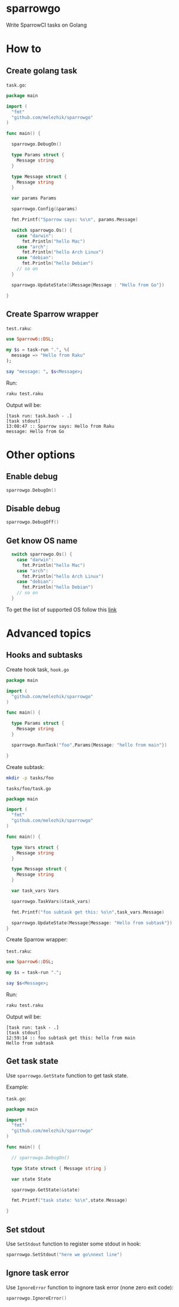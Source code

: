 # sparrowgo

Write SparrowCI tasks on Golang

# How to

## Create golang task

`task.go`:

```go
package main

import (
  "fmt"
  "github.com/melezhik/sparrowgo"
)

func main() {

  sparrowgo.DebugOn()

  type Params struct {
    Message string
  }

  type Message struct {
    Message string
  }

  var params Params

  sparrowgo.Config(&params)

  fmt.Printf("Sparrow says: %s\n", params.Message)

  switch sparrowgo.Os() {
    case "darwin":
      fmt.Println("hello Mac")
    case "arch":
      fmt.Println("hello Arch Linux")
    case "debian":
      fmt.Println("hello Debian")
    // so on
  }

  sparrowgo.UpdateState(&Message{Message : "Hello from Go"})

}
```

## Create Sparrow wrapper

`test.raku`:

```raku
use Sparrow6::DSL;

my $s = task-run ".", %(
  message => "Hello from Raku"
);

say "message: ", $s<Message>;
```

Run:

```bash
raku test.raku
```

Output will be:

```
[task run: task.bash - .]
[task stdout]
13:08:47 :: Sparrow says: Hello from Raku
message: Hello from Go
```

# Other options


## Enable debug

```go
sparrowgo.DebugOn()
```

## Disable debug

```go
sparrowgo.DebugOff()
```

## Get know OS name

```go
  switch sparrowgo.Os() {
    case "darwin":
      fmt.Println("hello Mac")
    case "arch":
      fmt.Println("hello Arch Linux")
    case "debian":
      fmt.Println("hello Debian")
    // so on
  }
```

To get the list of supported OS follow this [link](https://github.com/melezhik/Sparrow6/blob/master/documentation/development.md#recognizable-os-list)

# Advanced topics

## Hooks and subtasks

Create hook task, `hook.go`

```go
package main

import (
  "github.com/melezhik/sparrowgo"
)

func main() {

  type Params struct {
    Message string
  }

  sparrowgo.RunTask("foo",Params{Message: "hello from main"})

}
```

Create subtask:

```bash
mkdir -p tasks/foo
```

`tasks/foo/task.go`

```go
package main

import (
  "fmt"
  "github.com/melezhik/sparrowgo"
)

func main() {

  type Vars struct {
    Message string
  }

  type Message struct {
    Message string
  }

  var task_vars Vars

  sparrowgo.TaskVars(&task_vars)

  fmt.Printf("foo subtask get this: %s\n",task_vars.Message)

  sparrowgo.UpdateState(Message{Message: "Hello from subtask"})
}
```

Create Sparrow wrapper:

`test.raku`:

```raku
use Sparrow6::DSL;

my $s = task-run ".";

say $s<Message>;
```

Run:

```bash
raku test.raku
```

Output will be:

```
[task run: task - .]
[task stdout]
12:59:14 :: foo subtask get this: hello from main
Hello from subtask
```

## Get task state

Use `sparrowgo.GetState` function to get task state.

Example:

`task.go`:

```go
package main

import (
  "fmt"
  "github.com/melezhik/sparrowgo"
)

func main() {

  // sparrowgo.DebugOn()

  type State struct { Message string }

  var state State

  sparrowgo.GetState(&state)

  fmt.Printf("task state: %s\n",state.Message)

}
```

## Set stdout

Use `SetStdout` function to register some stdout in hook:

```go
sparrowgo.SetStdout("here we go\nnext line")
```

## Ignore task error

Use `IgnoreError` function to ingnore task error (none zero exit code):

```go
sparrowgo.IgnoreError()
```
